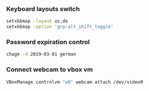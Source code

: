### Keyboard layouts switch
```bash
setxkbmap -layout us,de
setxkbmap -option 'grp:alt_shift_toggle'
```

### Password expiration control
```bash
chage -d 2019-03-01 german
```

### Connect webcam to vbox vm
```bash
VBoxManage controlvm "w8" webcam attach /dev/video0
```
